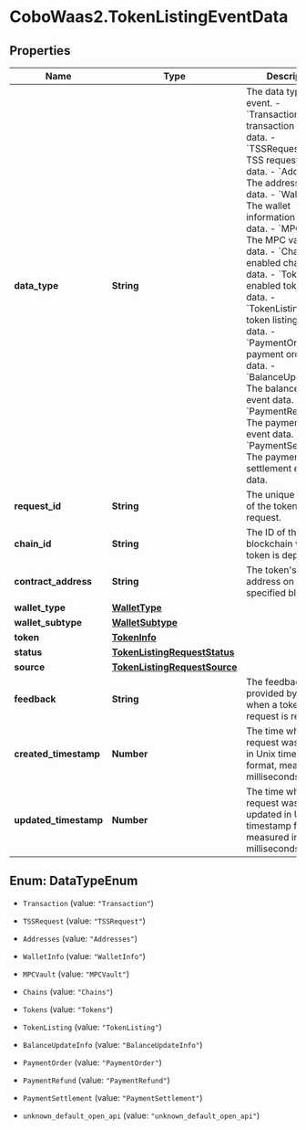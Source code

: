# CoboWaas2.TokenListingEventData

## Properties

Name | Type | Description | Notes
------------ | ------------- | ------------- | -------------
**data_type** | **String** |  The data type of the event. - &#x60;Transaction&#x60;: The transaction event data. - &#x60;TSSRequest&#x60;: The TSS request event data. - &#x60;Addresses&#x60;: The addresses event data. - &#x60;WalletInfo&#x60;: The wallet information event data. - &#x60;MPCVault&#x60;: The MPC vault event data. - &#x60;Chains&#x60;: The enabled chain event data. - &#x60;Tokens&#x60;: The enabled token event data. - &#x60;TokenListing&#x60;: The token listing event data.        - &#x60;PaymentOrder&#x60;: The payment order event data. - &#x60;BalanceUpdateInfo&#x60;: The balance update event data. - &#x60;PaymentRefund&#x60;: The payment refund event data. - &#x60;PaymentSettlement&#x60;: The payment settlement event data. | 
**request_id** | **String** | The unique identifier of the token listing request. | 
**chain_id** | **String** | The ID of the blockchain where the token is deployed. | 
**contract_address** | **String** | The token&#39;s contract address on the specified blockchain. | 
**wallet_type** | [**WalletType**](WalletType.md) |  | 
**wallet_subtype** | [**WalletSubtype**](WalletSubtype.md) |  | 
**token** | [**TokenInfo**](TokenInfo.md) |  | [optional] 
**status** | [**TokenListingRequestStatus**](TokenListingRequestStatus.md) |  | 
**source** | [**TokenListingRequestSource**](TokenListingRequestSource.md) |  | [optional] 
**feedback** | **String** | The feedback provided by Cobo when a token listing request is rejected. | [optional] 
**created_timestamp** | **Number** | The time when the request was created in Unix timestamp format, measured in milliseconds. | [optional] 
**updated_timestamp** | **Number** | The time when the request was last updated in Unix timestamp format, measured in milliseconds. | [optional] 



## Enum: DataTypeEnum


* `Transaction` (value: `"Transaction"`)

* `TSSRequest` (value: `"TSSRequest"`)

* `Addresses` (value: `"Addresses"`)

* `WalletInfo` (value: `"WalletInfo"`)

* `MPCVault` (value: `"MPCVault"`)

* `Chains` (value: `"Chains"`)

* `Tokens` (value: `"Tokens"`)

* `TokenListing` (value: `"TokenListing"`)

* `BalanceUpdateInfo` (value: `"BalanceUpdateInfo"`)

* `PaymentOrder` (value: `"PaymentOrder"`)

* `PaymentRefund` (value: `"PaymentRefund"`)

* `PaymentSettlement` (value: `"PaymentSettlement"`)

* `unknown_default_open_api` (value: `"unknown_default_open_api"`)




